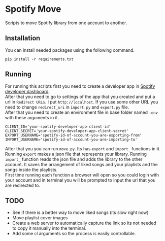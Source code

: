 # Spotify Move
Scripts to move Spotify library from one account to another.

## Installation
You can install needed packages using the following command.
```
pip install -r requirements.txt
```

## Running
For running this scripts first you need to create a developer app in [Spotify developer dashboard](https://developer.spotify.com/dashboard/).  
After that you need to go to settings of the app that you created and put a url in `Redirect URLs`. I put `http://localhost`. If you use some other URL you need to change `redirect_uri` in `import.py` and `export.py` file.  
After that you need to create an environment file in base folder named `.env` with these arguments in it.
```
CLIENT_ID='your-spotify-developer-app-client-id'
CLIENT_SECRET='your-spotify-developer-app-client-secret'
EXPORT_USERNAME='spotify-id-of-account-you-are-exporting-from'
IMPORT_USERNAME='spotify-id-of-account-you-are-importing-to'
```
After that you you can run `move.py`. Its has `export` and `import_` functions in it. Running `export` makes a json file that represents your library. Running `import_` function reads the json file and adds the library to the other account. It saves the arrangement of liked songs and your playlists and the songs inside the playlists.  
First time running each function a browser will open so you could login with your account and in terminal you will be prompted to input the url that you are redirected to.

## TODO
  - See if there is a better way to move liked songs (its slow right now)
  - Move playlist cover images
  - Create a web server to automatically capture the link so its not needed to copy it manually into the terminal.
  - Add some cl arguments so the process is easily controllable. 
